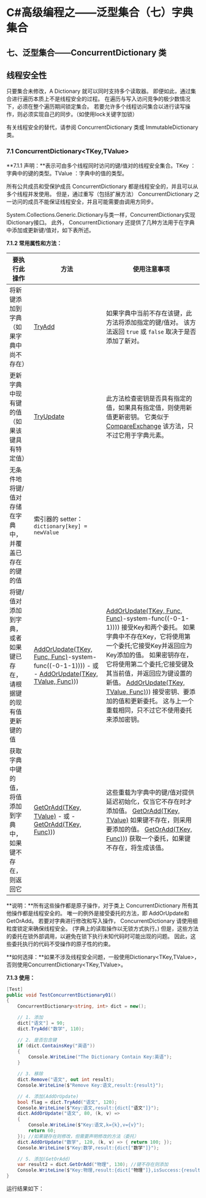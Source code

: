 # C#高级编程之——泛型集合（七）字典集合

## 七、泛型集合——ConcurrentDictionary 类

## 线程安全性

只要集合未修改，A Dictionary 就可以同时支持多个读取器。 即便如此，通过集合进行遍历本质上不是线程安全的过程。 在遍历与写入访问竞争的极少数情况下，必须在整个遍历期间锁定集合。 若要允许多个线程访问集合以进行读写操作，则必须实现自己的同步。（如使用lock关键字加锁）

有关线程安全的替代，请参阅 ConcurrentDictionary 类或 ImmutableDictionary 类。

### 7.1 ConcurrentDictionary<TKey,TValue>

**7.1.1 声明：**表示可由多个线程同时访问的键/值对的线程安全集合。TKey ： 字典中的键的类型。TValue ：字典中的值的类型。

所有公共成员和受保护成员 ConcurrentDictionary 都是线程安全的，并且可以从多个线程并发使用。 但是，通过重写（包括扩展方法） ConcurrentDictionary 之一访问的成员不能保证线程安全，并且可能需要由调用方同步。

System.Collections.Generic.Dictionary与类一样，ConcurrentDictionary实现IDictionary接口。 此外， ConcurrentDictionary 还提供了几种方法用于在字典中添加或更新键/值对，如下表所述。

**7.1.2 常用属性和方法：**

<div class="table-wrapper"><table class="md-table">
<thead>
<tr class="md-end-block"><th><span class="td-span"><span class="md-plain">要执行此操作</span></span></th><th><span class="td-span"><span class="md-plain">方法</span></span></th><th><span class="td-span"><span class="md-plain">使用注意事项</span></span></th></tr>
</thead>
<tbody>
<tr class="md-end-block">
<td><span class="td-span"><span class="md-plain">将新键添加到字典（如果字典中尚不存在）</span></span></td>
<td><span class="td-span"><span class="md-meta-i-c  md-link"><a href="https://docs.microsoft.com/zh-cn/dotnet/api/system.collections.concurrent.concurrentdictionary-2.tryadd?view=net-6.0" rel="noopener nofollow"><span class="md-plain">TryAdd</span></a></span></span></td>
<td><span class="td-span"><span class="md-plain">如果字典中当前不存在该键，此方法将添加指定的键/值对。 该方法返回 <span class="md-pair-s"><code>true</code><span class="md-plain"> 或 <span class="md-pair-s"><code>false</code><span class="md-plain"> 取决于是否添加了新对。</span></span></span></span></span></span></td>
</tr>
<tr class="md-end-block">
<td><span class="td-span"><span class="md-plain">更新字典中现有键的值（如果该键具有特定值）</span></span></td>
<td><span class="td-span"><span class="md-meta-i-c  md-link"><a href="https://docs.microsoft.com/zh-cn/dotnet/api/system.collections.concurrent.concurrentdictionary-2.tryupdate?view=net-6.0" rel="noopener nofollow"><span class="md-plain">TryUpdate</span></a></span></span></td>
<td><span class="td-span"><span class="md-plain">此方法检查密钥是否具有指定的值，如果具有指定值，则使用新值更新密钥。 它类似于 <span class="md-meta-i-c  md-link"><a href="https://docs.microsoft.com/zh-cn/dotnet/api/system.threading.interlocked.compareexchange?view=net-6.0" rel="noopener nofollow"><span class="md-plain">CompareExchange</span></a><span class="md-plain"> 该方法，只不过它用于字典元素。</span></span></span></span></td>
</tr>
<tr class="md-end-block">
<td><span class="td-span"><span class="md-plain">无条件地将键/值对存储在字典中，并覆盖已存在的键的值</span></span></td>
<td><span class="td-span"><span class="md-plain">索引器的 setter： <span class="md-pair-s"><code>dictionary[key] = newValue</code></span></span></span></td>
<td>&nbsp;</td>
</tr>
<tr class="md-end-block">
<td><span class="td-span"><span class="md-plain">将键/值对添加到字典，或者如果键已存在，请根据键的现有值更新键的值</span></span></td>
<td><span class="td-span"><span class="md-meta-i-c  md-link"><a href="https://docs.microsoft.com/zh-cn/dotnet/api/system.collections.concurrent.concurrentdictionary-2.addorupdate?view=net-6.0#system-collections-concurrent-concurrentdictionary-2-addorupdate(-0-system-func((-0-1)" rel="noopener nofollow"><span class="md-plain">AddOrUpdate(TKey, Func, Func)</span></a><span class="md-plain">-system-func((-0-1-1)))) - 或 - <span class="md-meta-i-c  md-link"><a href="https://docs.microsoft.com/zh-cn/dotnet/api/system.collections.concurrent.concurrentdictionary-2.addorupdate?view=net-6.0#system-collections-concurrent-concurrentdictionary-2-addorupdate(-0-1-system-func((-0-1-1)" rel="noopener nofollow"><span class="md-plain">AddOrUpdate(TKey, TValue, Func)</span></a><span class="md-plain">))</span></span></span></span></span></td>
<td><span class="td-span"><span class="md-meta-i-c  md-link"><a href="https://docs.microsoft.com/zh-cn/dotnet/api/system.collections.concurrent.concurrentdictionary-2.addorupdate?view=net-6.0#system-collections-concurrent-concurrentdictionary-2-addorupdate(-0-system-func((-0-1)" rel="noopener nofollow"><span class="md-plain">AddOrUpdate(TKey, Func, Func)</span></a><span class="md-plain">-system-func((-0-1-1)))) 接受Key和两个委托。 如果字典中不存在Key，它将使用第一个委托;它接受Key并返回应为Key添加的值。 如果密钥存在，它将使用第二个委托;它接受键及其当前值，并返回应为键设置的新值。 <span class="md-meta-i-c  md-link"><a href="https://docs.microsoft.com/zh-cn/dotnet/api/system.collections.concurrent.concurrentdictionary-2.addorupdate?view=net-6.0#system-collections-concurrent-concurrentdictionary-2-addorupdate(-0-1-system-func((-0-1-1)" rel="noopener nofollow"><span class="md-plain">AddOrUpdate(TKey, TValue, Func)</span></a><span class="md-plain">)) 接受密钥、要添加的值和更新委托。 这与上一个重载相同，只不过它不使用委托来添加密钥。</span></span></span></span></span></td>
</tr>
<tr class="md-end-block">
<td><span class="td-span"><span class="md-plain">获取字典中键的值，将值添加到字典中，如果键不存在，则返回它</span></span></td>
<td><span class="td-span"><span class="md-meta-i-c  md-link"><a href="https://docs.microsoft.com/zh-cn/dotnet/api/system.collections.concurrent.concurrentdictionary-2.getoradd?view=net-6.0#system-collections-concurrent-concurrentdictionary-2-getoradd(-0-1)" rel="noopener nofollow"><span class="md-plain">GetOrAdd(TKey, TValue)</span></a><span class="md-plain"> - 或 - <span class="md-meta-i-c  md-link"><a href="https://docs.microsoft.com/zh-cn/dotnet/api/system.collections.concurrent.concurrentdictionary-2.getoradd?view=net-6.0#system-collections-concurrent-concurrentdictionary-2-getoradd(-0-system-func((-0-1)" rel="noopener nofollow"><span class="md-plain">GetOrAdd(TKey, Func)</span></a><span class="md-plain">))</span></span></span></span></span></td>
<td><span class="td-span"><span class="md-plain">这些重载为字典中的键/值对提供延迟初始化，仅当它不存在时才添加值。 <span class="md-meta-i-c  md-link"><a href="https://docs.microsoft.com/zh-cn/dotnet/api/system.collections.concurrent.concurrentdictionary-2.getoradd?view=net-6.0#system-collections-concurrent-concurrentdictionary-2-getoradd(-0-1)" rel="noopener nofollow"><span class="md-plain">GetOrAdd(TKey, TValue)</span></a><span class="md-plain"> 如果键不存在，则采用要添加的值。 <span class="md-meta-i-c  md-link"><a href="https://docs.microsoft.com/zh-cn/dotnet/api/system.collections.concurrent.concurrentdictionary-2.getoradd?view=net-6.0#system-collections-concurrent-concurrentdictionary-2-getoradd(-0-system-func((-0-1)" rel="noopener nofollow"><span class="md-plain">GetOrAdd(TKey, Func)</span></a><span class="md-plain">)) 获取一个委托，如果键不存在，将生成该值。</span></span></span></span></span></span></td>
</tr>
</tbody>
</table></div>

**说明：**所有这些操作都是原子操作，对于类上 ConcurrentDictionary 所有其他操作都是线程安全的。 唯一的例外是接受委托的方法，即 AddOrUpdate和 GetOrAdd。 若要对字典进行修改和写入操作， ConcurrentDictionary 请使用细粒度锁定来确保线程安全。 (字典上的读取操作以无锁方式执行。) 但是，这些方法的委托在锁外部调用，以避免在锁下执行未知代码时可能出现的问题。 因此，这些委托执行的代码不受操作的原子性的约束。

**如何选择：**如果不涉及线程安全问题，一般使用Dictionary<TKey,TValue>， 否则使用ConcurrentDictionary<TKey,TValue>。

**7.1.3 使用：**

```csharp
[Test]
public void TestConcurrentDictionary01()
{
    ConcurrentDictionary<string, int> dict = new();

    // 1. 添加
    dict["语文"] = 90;
    dict.TryAdd("数学", 110);

    // 2. 是否包含键
    if (dict.ContainsKey("英语"))
    {
        Console.WriteLine("The Dictionary Contain Key:英语");
    }

    // 3. 移除
    dict.Remove("语文", out int result);
    Console.WriteLine($"Remove Key:语文,result:{result}");

    // 4. 添加(AddOrUpdate)
    bool flag = dict.TryAdd("语文", 120);
    Console.WriteLine($"Key:语文,result:{dict["语文"]}");
    dict.AddOrUpdate("语文", 80, (k, v) =>
    {
        Console.WriteLine($"Key:语文,k={k},v={v}");
        return 60;
    }); //如果键存在则修改，但需要声明修改的方法（委托）
    dict.AddOrUpdate("数学", 120, (k, v) => { return 100; });
    Console.WriteLine($"Key:数学,result:{dict["数学"]}");

    // 5. 添加(GetOrAdd)
    var result2 = dict.GetOrAdd("物理", 130); //键不存在则添加
    Console.WriteLine($"Key:物理,result:{dict["物理"]},isSuccess:{result2}");
}
```

运行结果如下：
